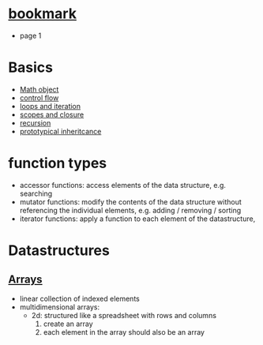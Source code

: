 # [bookmark](https://github.com/noahehall/ebooks/blob/master/Data%20Structures%20and%20Algorithms%20with%20JavaScript.pdf)
  - page 1

# Basics
  - [Math object](https://developer.mozilla.org/en-US/docs/Web/JavaScript/Reference/Global_Objects/Math)
  - [control flow](https://developer.mozilla.org/en-US/docs/Web/JavaScript/Guide/Control_flow_and_error_handling)
  - [loops and iteration](https://developer.mozilla.org/en-US/docs/Web/JavaScript/Guide/Loops_and_iteration)
  - [scopes and closure](https://developer.mozilla.org/en-US/docs/Web/JavaScript/Closures)
  - [recursion](https://msdn.microsoft.com/en-us/library/wwbyhkx4(v=vs.94).aspx)
  - [prototypical inheritcance](https://developer.mozilla.org/en-US/docs/Web/JavaScript/Inheritance_and_the_prototype_chain)

# function types
  - accessor functions: access elements of the data structure, e.g. searching
  - mutator functions: modify the contents of the data structure without referencing the individual elements, e.g. adding / removing / sorting
  - iterator functions: apply a function to each element of the datastructure,

# Datastructures
## [Arrays](https://developer.mozilla.org/en-US/docs/Web/JavaScript/Reference/Global_Objects/Array)
  - linear collection of indexed elements
  - multidimensional arrays:
    - 2d: structured like a spreadsheet with rows and columns
      1. create an array
      2. each element in the array should also be an array
